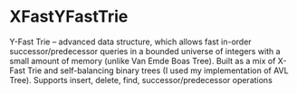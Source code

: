 XFastYFastTrie
==============
Y-Fast Trie – advanced data structure, which allows fast in-order successor/predecessor queries in a bounded universe of integers with a small amount of memory (unlike Van Emde Boas Tree). Built as a mix of X-Fast Trie and self-balancing binary trees (I used my implementation of AVL Tree). Supports insert, delete, find, successor/predecessor operations
